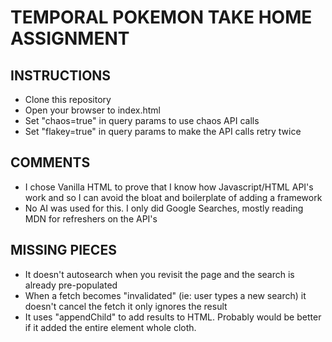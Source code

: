 # TEMPORAL POKEMON TAKE HOME ASSIGNMENT

## INSTRUCTIONS
* Clone this repository
* Open your browser to index.html
* Set "chaos=true" in query params to use chaos API calls
* Set "flakey=true" in query params to make the API calls retry twice

## COMMENTS
* I chose Vanilla HTML to prove that I know how Javascript/HTML API's work and 
  so I can avoid the bloat and boilerplate of adding a framework
* No AI was used for this. I only did Google Searches, mostly reading MDN for refreshers on the API's

## MISSING PIECES
* It doesn't autosearch when you revisit the page and the search is already pre-populated
* When a fetch becomes "invalidated" (ie: user types a new search) it doesn't cancel the fetch
  it only ignores the result
* It uses "appendChild" to add results to HTML. Probably would be better if it added the entire element
  whole cloth.
